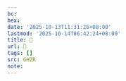```yaml
---
bc:
hex:
date: '2025-10-13T11:31:26+08:00'
lastmod: '2025-10-14T06:42:24+08:00'
title: 󰩜
url: 󰩜
tags: []
src: GHZR
note:
---
```

